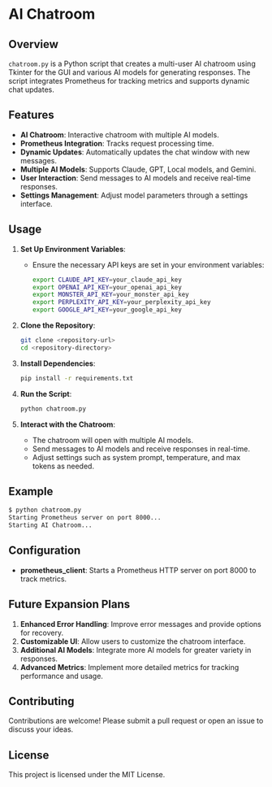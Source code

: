 
# AI Chatroom

## Overview
`chatroom.py` is a Python script that creates a multi-user AI chatroom using Tkinter for the GUI and various AI models for generating responses. The script integrates Prometheus for tracking metrics and supports dynamic chat updates.

## Features
- **AI Chatroom**: Interactive chatroom with multiple AI models.
- **Prometheus Integration**: Tracks request processing time.
- **Dynamic Updates**: Automatically updates the chat window with new messages.
- **Multiple AI Models**: Supports Claude, GPT, Local models, and Gemini.
- **User Interaction**: Send messages to AI models and receive real-time responses.
- **Settings Management**: Adjust model parameters through a settings interface.

## Usage
1. **Set Up Environment Variables**:
   - Ensure the necessary API keys are set in your environment variables:
     ```bash
     export CLAUDE_API_KEY=your_claude_api_key
     export OPENAI_API_KEY=your_openai_api_key
     export MONSTER_API_KEY=your_monster_api_key
     export PERPLEXITY_API_KEY=your_perplexity_api_key
     export GOOGLE_API_KEY=your_google_api_key
     ```

2. **Clone the Repository**:
    ```bash
    git clone <repository-url>
    cd <repository-directory>
    ```

3. **Install Dependencies**:
    ```bash
    pip install -r requirements.txt
    ```

4. **Run the Script**:
    ```bash
    python chatroom.py
    ```

5. **Interact with the Chatroom**:
   - The chatroom will open with multiple AI models.
   - Send messages to AI models and receive responses in real-time.
   - Adjust settings such as system prompt, temperature, and max tokens as needed.

## Example
```bash
$ python chatroom.py
Starting Prometheus server on port 8000...
Starting AI Chatroom...
```

## Configuration
- **prometheus_client**: Starts a Prometheus HTTP server on port 8000 to track metrics.

## Future Expansion Plans
1. **Enhanced Error Handling**: Improve error messages and provide options for recovery.
2. **Customizable UI**: Allow users to customize the chatroom interface.
3. **Additional AI Models**: Integrate more AI models for greater variety in responses.
4. **Advanced Metrics**: Implement more detailed metrics for tracking performance and usage.

## Contributing
Contributions are welcome! Please submit a pull request or open an issue to discuss your ideas.

## License
This project is licensed under the MIT License.
